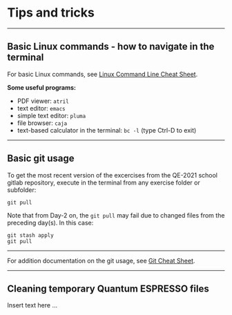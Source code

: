 # Tips and tricks
------------------------------------------------------------------------

## Basic Linux commands - how to navigate in the terminal

For basic Linux commands, see [Linux Command Line Cheat Sheet](https://cheatography.com/davechild/cheat-sheets/linux-command-line/).

**Some useful programs:**
* PDF viewer:  `atril`
* text editor: `emacs`
* simple text editor: `pluma`
* file browser: `caja`
* text-based calculator in the terminal: `bc -l` (type Ctrl-D
  to exit)

------------------------------------------------------------------------

## Basic git usage

To get the most recent version of the excercises from the QE-2021
school gitlab repository, execute in the terminal from any exercise
folder or subfolder:

    git pull

Note that from Day-2 on, the `git pull` may fail due to changed files
from the preceding day(s). In this case:

    git stash apply
    git pull

------------------------------------------------------------------------

For addition documentation on the git usage, see [Git Cheat
Sheet](https://cheatography.com/samcollett/cheat-sheets/git/).

------------------------------------------------------------------------

## Cleaning temporary Quantum ESPRESSO files

Insert text here ...
